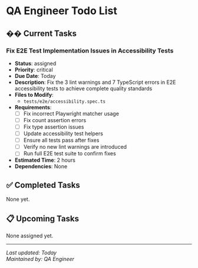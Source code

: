 # QA Engineer Todo List

## �� Current Tasks

### Fix E2E Test Implementation Issues in Accessibility Tests
- **Status**: assigned
- **Priority**: critical
- **Due Date**: Today
- **Description**: Fix the 3 lint warnings and 7 TypeScript errors in E2E accessibility tests to achieve complete quality standards
- **Files to Modify**:
  - `tests/e2e/accessibility.spec.ts`
- **Requirements**:
  - [ ] Fix incorrect Playwright matcher usage
  - [ ] Fix count assertion errors
  - [ ] Fix type assertion issues
  - [ ] Update accessibility test helpers
  - [ ] Ensure all tests pass after fixes
  - [ ] Verify no new lint warnings are introduced
  - [ ] Run full E2E test suite to confirm fixes
- **Estimated Time**: 2 hours
- **Dependencies**: None

## ✅ Completed Tasks

None yet.

## 📋 Upcoming Tasks

None assigned yet.

---

*Last updated: Today*  
*Maintained by: QA Engineer* 